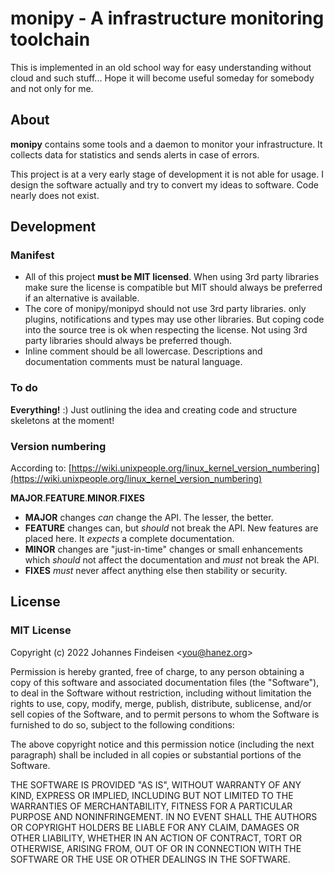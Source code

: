 # monipy - A infrastructure monitoring toolchain

This is implemented in an old school way for easy understanding without cloud
and such stuff... Hope it will become useful someday for somebody and not only for
me.

## About

**monipy** contains some tools and a daemon to monitor your infrastructure. It
collects data for statistics and sends  alerts in case of errors.

This project is at a very early stage of development it is not able for usage.
I design the software actually and try to convert my ideas to software. Code
nearly does not exist.

## Development

### Manifest

- All of this project **must be MIT licensed**. When using 3rd party libraries make
  sure the license is compatible but MIT should always be preferred if an
  alternative is available.
- The core of monipy/monipyd should not use 3rd party libraries. only plugins,
  notifications and types may use other libraries. But coping code into the
  source tree is ok when respecting the license. Not using 3rd party libraries
  should always be preferred though.
- Inline comment should be all lowercase. Descriptions and documentation comments
  must be natural language.

### To do

**Everything!** :) Just outlining the idea and creating code and structure skeletons
at the moment!

### Version numbering

According to: [https://wiki.unixpeople.org/linux_kernel_version_numbering](https://wiki.unixpeople.org/linux_kernel_version_numbering)

**MAJOR**.**FEATURE**.**MINOR**.**FIXES**

- **MAJOR** changes _can_ change the API. The lesser, the better.
- **FEATURE** changes can, but _should_ not break the API. New features are placed
  here. It _expects_ a complete documentation.
- **MINOR** changes are "just-in-time" changes or small enhancements which _should_
  not affect the documentation and _must_ not break the API.
- **FIXES** _must_ never affect anything else then stability or security.

## License

### MIT License

Copyright (c) 2022 Johannes Findeisen &lt;you@hanez.org&gt;

Permission is hereby granted, free of charge, to any person obtaining a copy
of this software and associated documentation files (the "Software"), to deal
in the Software without restriction, including without limitation the rights
to use, copy, modify, merge, publish, distribute, sublicense, and/or sell
copies of the Software, and to permit persons to whom the Software is furnished
to do so, subject to the following conditions:

The above copyright notice and this permission notice (including the next
paragraph) shall be included in all copies or substantial portions of the
Software.

THE SOFTWARE IS PROVIDED "AS IS", WITHOUT WARRANTY OF ANY KIND, EXPRESS OR
IMPLIED, INCLUDING BUT NOT LIMITED TO THE WARRANTIES OF MERCHANTABILITY, FITNESS
FOR A PARTICULAR PURPOSE AND NONINFRINGEMENT. IN NO EVENT SHALL THE AUTHORS
OR COPYRIGHT HOLDERS BE LIABLE FOR ANY CLAIM, DAMAGES OR OTHER LIABILITY,
WHETHER IN AN ACTION OF CONTRACT, TORT OR OTHERWISE, ARISING FROM, OUT OF
OR IN CONNECTION WITH THE SOFTWARE OR THE USE OR OTHER DEALINGS IN THE SOFTWARE.
